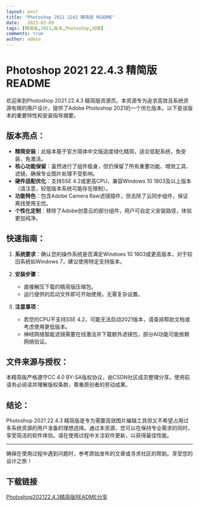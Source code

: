 ```yaml
---
layout: post
title: "Photoshop 2021 2243 精简版 README"
date:   2023-02-09
tags: [精简版,2021,版本,Photoshop,滤镜]
comments: true
author: admin
---
```

# Photoshop 2021 22.4.3 精简版 README

欢迎来到Photoshop 2021 22.4.3 精简版资源页。本资源专为追求高效且系统资源有限的用户设计，提供了Adobe Photoshop 2021的一个优化版本。以下是该版本的重要特性和安装指导摘要。

## 版本亮点：

- **精简安装**：此版本基于官方简体中文版适度绿化精简，适合低配系统，免安装，免激活。
- **核心功能保留**：虽然进行了组件瘦身，但仍保留了所有重要功能、增效工具、滤镜，确保专业图片处理不受影响。
- **硬件适配优化**：支持SSE 4.2或更高CPU，兼容Windows 10 1803及以上版本（请注意，较低版本系统可能存在限制）。
- **功能特色**：包含Adobe Camera Raw滤镜插件，但去除了云同步组件，保证离线使用无忧。
- **个性化定制**：移除了Adobe创意云的部分组件，用户可自定义安装路径，体验更加纯净。

## 快速指南：

1. **系统要求**：确认您的操作系统是否满足Windows 10 1803或更高版本，对于较旧系统如Windows 7，建议使用特定支持版本。
   
2. **安装步骤**：
   - 直接解压下载的精简版压缩包。
   - 运行提供的启动文件即可开始使用，无需复杂设置。
   
3. **注意事项**：
   - 若您的CPU不支持SSE 4.2，可能无法启动2021版本，请查阅帮助文档或考虑使用更低版本。
   - 神经网络智能滤镜需要在线激活并下载额外滤镜包，部分AI功能可能依赖网络验证。

## 文件来源与授权：

本精简版严格遵守CC 4.0 BY-SA版权协议，由CSDN社区成员整理分享。使用前请务必阅读并理解版权条款，尊重原创者的劳动成果。

## 结论：

Photoshop 2021 22.4.3 精简版是专为需要高效图片编辑工具但又不希望占用过多系统资源的用户准备的理想选择。通过本资源，您可以在保持专业需求的同时，享受简洁的软件体验。请在使用过程中关注软件更新，以获得最佳性能。

---

确保在使用过程中遇到问题时，参考原始发布的文章或寻求社区的帮助。享受您的设计之旅！

## 下载链接

[Photoshop202122.4.3精简版README分享](https://pan.quark.cn/s/df0d3eff7751)